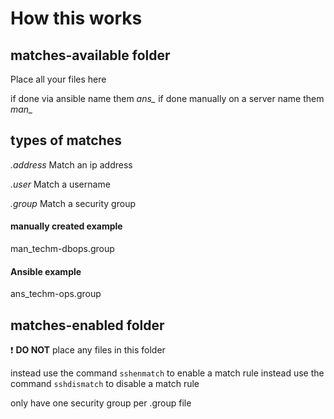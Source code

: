 # How this works

## matches-available folder
Place all your files here

if done via ansible name them *ans_*
if done manually on a server name them *man_*

## types of matches
*.address* Match an ip address

*.user* Match a username

*.group* Match a security group

#### manually created example
man_techm-dbops.group

#### Ansible example
ans_techm-ops.group


## matches-enabled folder
:exclamation: **DO NOT** place any files in this folder

instead use the command `sshenmatch` to enable a match rule
instead use the command `sshdismatch` to disable a match rule

only have one security group per .group file
